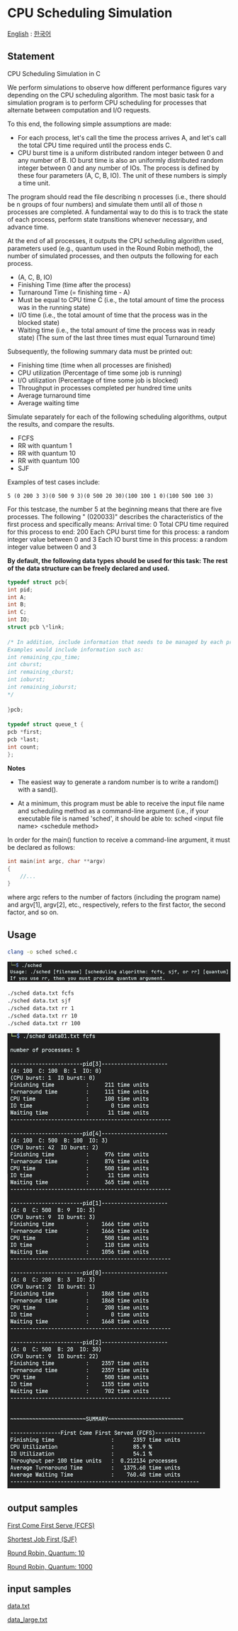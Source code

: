 # CPU Scheduling Simulation

[English](./README.md) : [한국어](./README_kr.md)

## Statement

CPU Scheduling Simulation in C

We perform simulations to observe how different performance figures vary depending on the CPU scheduling algorithm. The most basic task for a simulation program is to perform CPU scheduling for processes that alternate between computation and I/O requests.

To this end, the following simple assumptions are made:

- For each process, let's call the time the process arrives A, and let's call the total CPU time required until the process ends C.
- CPU burst time is a uniform distributed random integer between 0 and any number of B. IO burst time is also an uniformly distributed random integer between 0 and any number of IOs.
  The process is defined by these four parameters (A, C, B, IO). The unit of these numbers is simply a time unit.

The program should read the file describing n processes (i.e., there should be n groups of four numbers) and simulate them until all of those n processes are completed. A fundamental way to do this is to track the state of each process, perform state transitions whenever necessary, and advance time.

At the end of all processes, it outputs the CPU scheduling algorithm used, parameters used (e.g., quantum used in the Round Robin method), the number of simulated processes, and then outputs the following for each process.

- (A, C, B, IO)
- Finishing Time (time after the process)
- Turnaround Time (= finishing time - A)
- Must be equal to CPU time C (i.e., the total amount of time the process was in the running state)
- I/O time (i.e., the total amount of time that the process was in the blocked state)
- Waiting time (i.e., the total amount of time the process was in ready state)
  (The sum of the last three times must equal Turnaround time)

Subsequently, the following summary data must be printed out:

- Finishing time (time when all processes are finished)
- CPU utilization (Percentage of time some job is running)
- I/O utilization (Percentage of time some job is blocked)
- Throughput in processes completed per hundred time units
- Average turnaround time
- Average waiting time

Simulate separately for each of the following scheduling algorithms, output the results, and compare the results.

- FCFS
- RR with quantum 1
- RR with quantum 10
- RR with quantum 100
- SJF

Examples of test cases include:

```
5 (0 200 3 3)(0 500 9 3)(0 500 20 30)(100 100 1 0)(100 500 100 3)
```

For this testcase, the number 5 at the beginning means that there are five processes. The following " (020033)" describes the characteristics of the first process and specifically means:
Arrival time: 0
Total CPU time required for this process to end: 200
Each CPU burst time for this process: a random integer value between 0 and 3
Each IO burst time in this process: a random integer value between 0 and 3

**By default, the following data types should be used for this task: The rest of the data structure can be freely declared and used.**

```c
typedef struct pcb{
int pid;
int A;
int B;
int C;
int IO;
struct pcb \*link;

/* In addition, include information that needs to be managed by each process.
Examples would include information such as:
int remaining_cpu_time;
int cburst;
int remaining_cburst;
int ioburst;
int remaining_ioburst;
*/

}pcb;

typedef struct queue_t {
pcb *first;
pcb *last;
int count;
};
```

**Notes**

- The easiest way to generate a random number is to write a random() with a sand().

- At a minimum, this program must be able to receive the input file name and scheduling method as a command-line argument (i.e., if your executable file is named 'sched', it should be able to:
  sched \<input file name\> \<schedule method\>

In order for the main() function to receive a command-line argument, it must be declared as follows:

```c
int main(int argc, char **argv)
{
    //...
}
```

where argc refers to the number of factors (including the program name) and argv[1], argv[2], etc., respectively, refers to the first factor, the second factor, and so on.

## Usage

```bash
clang -o sched sched.c
```

![usage](./output/usage.png)

```bash
./sched data.txt fcfs
./sched data.txt sjf
./sched data.txt rr 1
./sched data.txt rr 10
./sched data.txt rr 100
```

![fcfs output sample](./output/fcfs.png)

## output samples

[First Come First Serve \(FCFS\)](./output/fcfs.txt)

[Shortest Job First \(SJF\)](./output/sjf.txt)

[Round Robin, Quantum: 10](./output/rr_q10.txt)

[Round Robin, Quantum: 1000](./output/rr_q1000.txt)

## input samples

[data.txt](./data.txt)

[data_large.txt](./data_large.txt)

```

```
